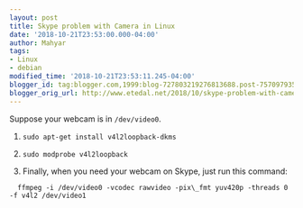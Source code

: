 ```yaml
---
layout: post
title: Skype problem with Camera in Linux
date: '2018-10-21T23:53:00.000-04:00'
author: Mahyar
tags:
- Linux
- debian
modified_time: '2018-10-21T23:53:11.245-04:00'
blogger_id: tag:blogger.com,1999:blog-727803219276813688.post-7570979352333025197
blogger_orig_url: http://www.etedal.net/2018/10/skype-problem-with-camera-in-linux.html
---
```



Suppose your webcam is in `/dev/video0`.  
  
  
1. `sudo apt-get install v4l2loopback-dkms`  
  
2. `sudo modprobe v4l2loopback`  
  
3. Finally, when you need your webcam on Skype, just run this command:  
  
  ```
    ffmpeg -i /dev/video0 -vcodec rawvideo -pix\_fmt yuv420p -threads 0 -f v4l2 /dev/video1
  ```  
